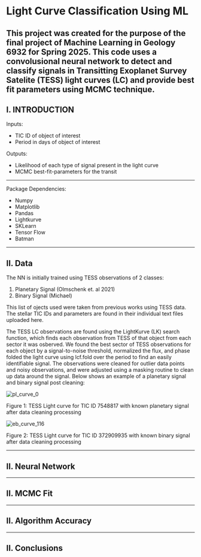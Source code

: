 # Light Curve Classification Using ML
This project was created for the purpose of the final project of Machine Learning in Geology 6932 for Spring 2025. This code uses a convolusional neural network to detect and classify signals in Transitting Exoplanet Survey Satelite (TESS) light curves (LC) and provide best fit parameters using MCMC technique. 
-------------------------------------------------------------------------------------------------------------------------------------------------------------------------------------------
I. INTRODUCTION
-------------------------------------------------------------------------------------------------------------------------------------------------------------------------------------------
Inputs:
  - TIC ID of object of interest
  - Period in days of object of interest

Outputs:
  - Likelihood of each type of signal present in the light curve
  - MCMC best-fit-parameters for the transit

-------------------------------------------------------------------------------------------------------------------------------------------------------------------------------------------

Package Dependencies:
  - Numpy
  - Matplotlib
  - Pandas
  - Lightkurve
  - SKLearn
  - Tensor Flow
  - Batman

-------------------------------------------------------------------------------------------------------------------------------------------------------------------------------------------
II. Data 
-------------------------------------------------------------------------------------------------------------------------------------------------------------------------------------------

The NN is initially trained using TESS observations of 2 classes: 
  1. Planetary Signal (Olmschenk et. al 2021)
  2. Binary Signal (Michael)

This list of ojects used were taken from previous works using TESS data. The stellar TIC IDs and parameters are found in their individual text files uploaded here. 

The TESS LC observations are found using the LightKurve (LK) search function, which finds each observation from TESS of that object from each sector it was osberved. We found the best sector of TESS observations for each object by a signal-to-noise threshold, normalized the flux, and phase folded the light curve using lcf.fold over the period to find an easily identifiable signal. The observations were cleaned for outlier data points and noisy observations, and were adjusted using a masking routine to clean up data around the signal. Below shows an example of a planetary signal and binary signal post cleaning: 


![pl_curve_0](https://github.com/user-attachments/assets/5df38d15-860d-4035-bfaf-05ad848f50b2)

Figure 1: TESS Light curve for TIC ID 7548817 with known planetary signal after data cleaning processing

![eb_curve_116](https://github.com/user-attachments/assets/dec3f821-001f-492c-a57e-6fabadf69593)

Figure 2: TESS Light curve for TIC ID 372909935 with known binary signal after data cleaning processing


-------------------------------------------------------------------------------------------------------------------------------------------------------------------------------------------
II. Neural Network
-------------------------------------------------------------------------------------------------------------------------------------------------------------------------------------------

-------------------------------------------------------------------------------------------------------------------------------------------------------------------------------------------
II. MCMC Fit
-------------------------------------------------------------------------------------------------------------------------------------------------------------------------------------------

-------------------------------------------------------------------------------------------------------------------------------------------------------------------------------------------
II. Algorithm Accuracy
---------------------------------------------------------------------------------------------------------------------------------------------------------------------------------------------

-------------------------------------------------------------------------------------------------------------------------------------------------------------------------------------------
II. Conclusions
---------------------------------------------------------------------------------------------------------------------------------------------------------------------------------------------
